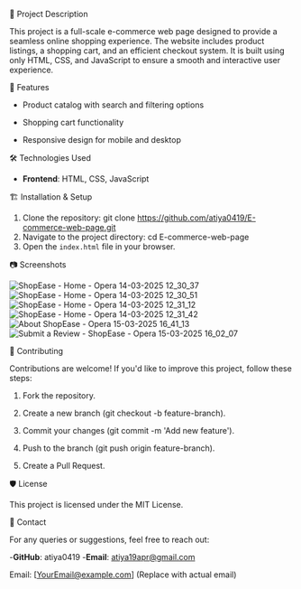 📌 Project Description

 This project is a full-scale e-commerce web page designed to provide a seamless online shopping experience. The website includes product listings, a shopping cart, and an efficient checkout system. It is built 
 using only HTML, CSS, and JavaScript to ensure a smooth and interactive user experience.

🚀 Features

- Product catalog with search and filtering options

- Shopping cart functionality

- Responsive design for mobile and desktop

🛠️ Technologies Used

- **Frontend**: HTML, CSS, JavaScript

🏗️ Installation & Setup

  1. Clone the repository:
     git clone https://github.com/atiya0419/E-commerce-web-page.git
  2. Navigate to the project directory:
       cd E-commerce-web-page
  3. Open the `index.html` file in your browser.

📷 Screenshots

![ShopEase - Home - Opera 14-03-2025 12_30_37](https://github.com/user-attachments/assets/ec6c5836-998d-428b-ba0d-908807a27837)
![ShopEase - Home - Opera 14-03-2025 12_30_51](https://github.com/user-attachments/assets/94251ed3-f640-41a2-bcc7-c0f433f90d54)
![ShopEase - Home - Opera 14-03-2025 12_31_12](https://github.com/user-attachments/assets/0fb56ebc-329e-45e1-8aac-a32a621fc9dd)
![ShopEase - Home - Opera 14-03-2025 12_31_42](https://github.com/user-attachments/assets/a4913540-14f2-459c-86d9-017549abae89)
![About ShopEase - Opera 15-03-2025 16_41_13](https://github.com/user-attachments/assets/3de81dce-3e1b-4448-a041-6cb99bc93bde)
![Submit a Review - ShopEase - Opera 15-03-2025 16_02_07](https://github.com/user-attachments/assets/2aa3f119-13ae-4ee9-999f-2d61afec70a8)

🤝 Contributing

  Contributions are welcome! If you'd like to improve this project, follow these steps:

  1. Fork the repository.

  2. Create a new branch (git checkout -b feature-branch).

  3. Commit your changes (git commit -m 'Add new feature').

  4. Push to the branch (git push origin feature-branch).

  5. Create a Pull Request.

🛡️ License

  This project is licensed under the MIT License.

📩 Contact

  For any queries or suggestions, feel free to reach out:

  -**GitHub**: atiya0419
  -**Email**: atiya19apr@gmail.com

Email: [YourEmail@example.com] (Replace with actual email)

